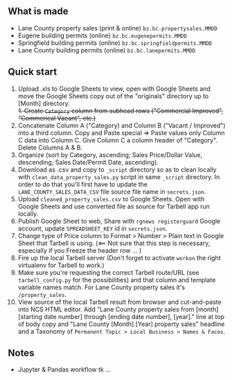 What is made
------------
* Lane County property sales (print & online) `bz.bc.propertysales.MMDD`
* Eugene building permits (online) `bz.bc.eugenepermits.MMDD`
* Springfield building permits (online) `bz.bc.springfieldpermits.MMDD`
* Lane County building permits (online) `bz.bc.lanepermits.MMDD`

Quick start
-----------

1. Upload .xls to Google Sheets to view, open with Google Sheets and move the Google Sheets copy out of the "originals" directory up to [Month] directory.  
~~1. Create `Category` column from subhead rows ("Commercial Improved", "Commerical Vacant", etc.)~~
1. Concatenate Column A ("Category) and Column B ("Vacant / Improved") into a third column. Copy and Paste special => Paste values only Column C data into Column C. Give Column C a column header of "Category". Delete Columns A & B.
1. Organize (sort by Category, ascending; Sales Price/Dollar Value, descending; Sales Date/Permit Date, ascending).
1. Download as .csv and copy to `_script` directory so as to clean locally with `clean_data_property_sales.py` script in same `_script` directory. In order to do that you'll first have to update the `LANE_COUNTY_SALES_DATA_CSV` file source file name in `secrets.json`.
1. Upload `cleaned_property_sales.csv` to Google Sheets. Open with Google Sheets and use converted file as source for Tarbell app run locally.
1. Publish Google Sheet to web, Share with `rgnews registerguard` Google account, update `SPREADSHEET_KEY` id in `secrets.json`.
1. Change type of Price column to Format > Number > Plain text in Google Sheet that Tarbell is using. (<== Not sure that this step is necessary, especially if you Freeze the header row ... )
1. Fire up the local Tarbell server (Don't forget to activate `workon` the right virtualenv for Tarbell to work.) 
1. Make sure you're requesting the correct Tarbell route/URL (see `tarbell_config.py` for the possibilities) and that column and template variable names match. For Lane County property sales it's `/property_sales`.
1. View source of the local Tarbell result from browser and cut-and-paste into NCS HTML editor. Add "Lane County property sales from [month] [starting date number] through [ending date number], [year]." line at top of body copy and "Lane County [Month] [Year] property sales" headline and a Taxonomy of `Permanent Topic > Local Business > Names & Faces`.

Notes
--------------

* Jupyter & Pandas workflow tk ... 
